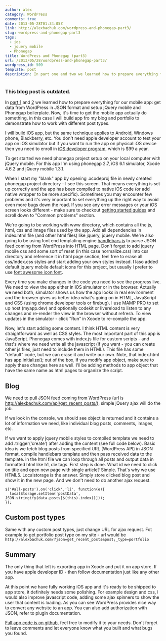 ```yaml
---
author: alex
category: WordPress
comments: true
date: 2013-05-28T01:34:05Z
link: http://alexbachuk.com/wordpress-and-phonegap-part3/
slug: wordpress-and-phonegap-part3
tags:
  - ios
  - jquery mobile
  - Phonegap
title: WordPress and Phonegap (part3)
url: /2013/05/28/wordpress-and-phonegap-part3/
wordpress_id: 509
template: post
description: In part one and two we learned how to prepare everything for our mobile app. Get data from WordPress in JSON format and setup jQuery mobile and Phonegap boilerplate. Now, it's time to get the mobile app actually do something, in this case I will build app fro my blog and portfolio to demonstrate how to work with different post types.
---
```


### This blog post is outdated.

In [part 1](http://alexbachuk.com/wordpress-and-phonegap-part-1/) and [2](http://alexbachuk.com/wordpress-and-phonegap-part2/) we learned how to prepare everything for our mobile app: get data from WordPress in JSON format and setup jQuery mobile and Phonegap boilerplate. Now, it's time to get the mobile app actually do something, in this case I will build app fro my blog and portfolio to demonstrate how to work with different post types.

I will build iOS app, but the same technique applies to Android, Windows phone, Blackberry, etc. You don't need apple developer account to test your app on iOS simulator but if you want to run the app on physical iOS device then you need to enroll in [iOS developer program](https://developer.apple.com/programs/ios/), which is \$99 a year.

To get started we need phonegap project setup on your local computer with jQuery mobile. For this app I'm using phonegap 2.7, iOS 6.1 simulator, Xcode 4.6.2 and jQuery mobile 1.3.1.

When I start my "blank" app by opening .xcodeproj file in newly created phonegap project directory - I see this screen. That means everything is set up correctly and the app has been compiled to native iOS code (or add native wrapper to be more specific). Sometimes you may encounter few problems and it's very important to set everything up the right way to avoid even more bugs down the road. If you see any error messages or your iOS screen looks different - make sure to checkout [getting started guides](http://docs.phonegap.com/en/2.7.0/guide_getting-started_index.md.html#Getting%20Started%20Guides) and scroll down to "Common problems" section.

We're going to be working with www directory, which contains all the js, html, css and image files used by the app. Add all dependencies in index.html file (and other html files) like jquery, jquery mobile. We're also going to be using font end templating engine [handlebars.js](http://handlebarsjs.com/) to parse JSON feed coming from WordPress into HTML page. Don't forget to add jquery mobile css and some sort of reset (in this case normalize.css) into css directory and reference it in html page <head> section, feel free to erase all css/index.css styles and start adding your own styles instead. I laso added default jquery mobile default icons for this project, but usually I prefer to use [font awesome icon font](http://fortawesome.github.io/Font-Awesome/).

<!-- ![xcode-compile](http://alexbachuk.com/wp-content/uploads/2013/05/xcode-compile.jpg) -->

Every time you make changes in the code you need to see the progress live. We need to view the app either in iOS simulator or in the browser. Actually we need both, simulator shows us how the app looks in real environment and the browser gives us better idea what's going on in HTML, JavaScript and CSS (using chrome developer tools or firebug). I use MAMP PRO to set up host (myapp.dev) and optionally codekit or livereload to listen to any changes and re-render the view in the browser without refresh. To view updates in the simulator - click "Run" in Xcode to re-compile the app.

Now, let's start adding some content. I think HTML content is very straightforward as well as CSS styles. The most important part of this app is JavaScript. Phonegap comes with index.js file for custom scripts - and that's where we need write all the javascript (if you want - you can create other js files, just need to include them in HTML). This file has some "default" code, but we can erase it and write our own. Note, that index.html has app.initialize(); out of the box, if you modify app object, make sure to apply these changes here as well. I'll be adding methods to app object that have the same name as html pages to organize the script.

## Blog

We need to pull JSON feed coming from WordPress (url is http://alexbachuk.com/api/get_recent_posts/), simple jQuery ajax will do the job.

If we look in the console, we should see object is returned and it contains a lot of information we need, like individual blog posts, comments, images, etc.

<!-- ![json-response](http://alexbachuk.com/wp-content/uploads/2013/05/json-response.jpg) -->

If we want to apply jquery mobile styles to compiled template we need to add .trigger('create') after adding the content (see full code below). Basic idea is we fetch blog posts from specified URL (WordPress API) in JSON format, compile handlebars template and then pass received data to the template. in the html file we can loop through all posts and output data in formatted html like h1, div tags. First step is done. What id we need to click on title and open new page with single article? Simple. That's why we use HTML5. Localstorage is the answer. Simply store clicked blog post and show it in the new page. And we don't need to do another ajax request.

    $('#all-posts').on('click','li', function(e){
      localStorage.setItem('postData', JSON.stringify(data.posts[$(this).index()]));
    });

## Custom post types

Same with any custom post types, just change URL for ajax request. Fot example to get portfolio post type on my site - url would be `http://alexbachuk.com/?json=get_recent_posts&post;_type=portfolio`

## Summary

The only thing that left is exporting app in Xcode and put it on app store. If you have apple developer ID - then follow documentation just like any other app.

At this point we have fully working iOS app and it's ready to be shipped to app store, it definitely needs some polishing. For example design and css, I would also improve javascript code, adding some ajax spinners to show the user that content is loading. As you can see WordPress provides nice way to convert any website to an app. You can also add authorization with JSON, refer to plugin documentation.

[Full app code is on github](https://github.com/abachuk/WordPress-jQuery-mobile-and-Phonegap-app-for-iOS), feel free to modify it to your needs. Don't forget to leave comments and let everyone know what you built and what bugs you found.
